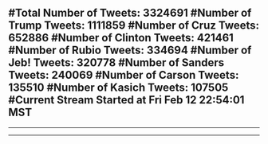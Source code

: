 #Total Number of Tweets: 3324691 
#Number of Trump Tweets: 1111859
#Number of Cruz Tweets: 652886
#Number of Clinton Tweets: 421461
#Number of Rubio Tweets: 334694
#Number of Jeb! Tweets: 320778
#Number of Sanders Tweets: 240069
#Number of Carson Tweets: 135510
#Number of Kasich Tweets: 107505
#Current Stream Started at Fri Feb 12 22:54:01 MST
---
---
---
